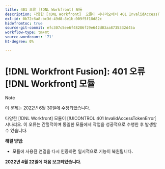 ```yaml
---
title: 401 오류 [!DNL Workfront] 모듈
description: 다양한 [!DNL Workfront]  모듈이 시나리오에서 401 InvalidAccessTokenError를 반환합니다. 이 오류는 간헐적이며 동일한 모듈에서 작업을 성공적으로 수행한 후 발생할 수 있습니다.
exl-id: 0b72c6a8-bc3d-49d8-8e1b-009f5f18d82c
hidefromtoc: true
source-git-commit: efc307c5ee6f48286f29e642d03aa8735332d45a
workflow-type: tm+mt
source-wordcount: '71'
ht-degree: 0%

---
```


# [!DNL Workfront Fusion]: 401 오류 [!DNL Workfront] 모듈


>[!NOTE]
>
>이 문제는 2022년 6월 30일에 수정되었습니다.

다양한 [!DNL Workfront] 모듈이 [!UICONTROL 401 InvalidAccessTokenError] 시나리오. 이 오류는 간헐적이며 동일한 모듈에서 작업을 성공적으로 수행한 후 발생할 수 있습니다.

**해결 방법:**

+ 모듈에 사용된 연결을 다시 인증하면 일시적으로 기능이 복원됩니다.

**2022년 4월 22일에 처음 보고되었습니다.**

